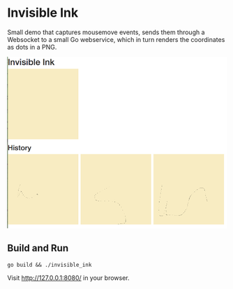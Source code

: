 Invisible Ink
=============

Small demo that captures mousemove events, sends them through a Websocket to a small Go webservice, which in turn
renders the coordinates as dots in a PNG.

![Example](/assets/images/example.png?raw=true)

Build and Run
-------------

    go build && ./invisible_ink

Visit http://127.0.0.1:8080/ in your browser.